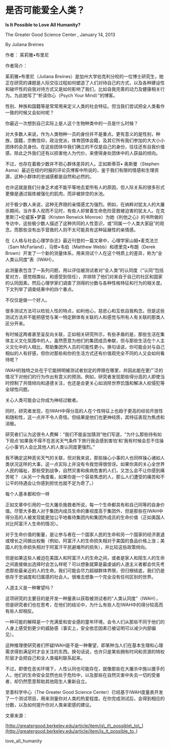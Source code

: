 # 是否可能爱全人类？

**Is It Possible to Love All Humanity?**

The Greater Good Science Center , January 14, 2013

By Juliana Breines

作者： 茱莉雅•布里尼

作者简介：

茱莉雅•布里尼（Juliana Breines）是加州大学伯克利分校的一位博士研究生，她正在研究的课题是人际交往过程如何塑造了人们对待自己的方式，以及各种建设性和破坏性的自我对待方式又是如何影响了我们，比如自我完善的动力及健康相关行为。为此她写了“析读你心（Psych Your Mind）”的博客。

性别、种族和国籍等是常常用来定义人类的社会特征。但当我们尝试把全人类看作一致的时候又会如何呢？

你最近一次想到自己实际上是人这个生物种类中的一员是什么时候？

对大多数人来说，作为人类物种一员的身份并不是重点。更有意义的是性别，种族，国籍，宗教信仰，政治党派，体育团体会籍，及其它所有我们参加的大大小小团体的会员身份。在这些团体中我们确立的不仅是自己的身份，往往还有自我价值感，除此之外我们还有以损害他人为代价，来使得身处团体中的人获益的倾向。

不过，也存在着极少数并不担心群体差异的人。正如斯蒂芬• 奥斯曼（Stephen Asma）最近在纽约时报的评论员博客中所说的，鉴于我们有限的情感和生理资源，这种小群体的忠诚感都是自然和必然的。

也许这就是我们分身乏术或不能平等地去爱所有人的原因，但人际关系的很多形式更像是通过锻炼被强化的肌肉，而非被排空的水池。

对于极少数人来说，这种无界限的亲情感尤为强烈。例如，在纳粹对犹太人的大屠杀期间，当许多人视而不见时，有些人却冒着生命危险营救被迫害的犹太人。在克里斯汀•伦威客•梦露（Kristen Renwick Monroe）为她《利他之心》的书所做的专访中，这些极少数人描述了这种共同的人性意识，或“同属一个人类大家庭”的观念。而那些没有出手营救的人则不太可能具有这种延展性的亲情感。

在《人格与社会心理学杂志》最近刊登的一篇文章中，心理学家山姆•麦克法兰（Sam McFarland），马修•韦伯（Matthew Webb）和德里克•布朗（Derek Brown）开发了一个新的测量体系，用来测试个人在这个特质上的差异，称为“全人类认同度”表（IWAH）。

此测量表包含了一系列问题，用以评估被测试者对“全人类”的认同度（“认同”包括爱对方，感觉相类似，和感受到信任），并排除了他们对来自于自己的社区和国家的认同因素。然后心理学家们调查了测得的分数与各种性格特征和行为的相关度。下文列举了调查结果中的四个重点。

不仅仅是做一个好人。

很多测试方法可以检验人性的特点，如利他心，慈悲心和互依自我构念。但是这些测试方法并不能把感觉与某一特定群体有关联的人和感觉与所有人有关联的那类人区分开来。

有时候这两者甚至呈反向关联，正如相关研究所示，有些矛盾的是，那些生活在集体主义文化氛围中的人，虽然愿意为他们的集团成员奉献，但与那些生活在个人主义文化中的人相比，帮助集团外人员的可能性更小。换句话说，你可能会对与自己相似的人有好感，但你对那些和你的生活方式还有价值观完全不同的人又会如何看待呢？

IWAH的独特之处在于它能辨明被测试者划定的界限在哪里，并因此能在更广泛的情况下对他们的行为作出有意义的预测。例如，研究者发现那些得分高的人即使当时控制了共情倾向和道德关注，也还是会更关心如消除世界饥饿和解决人权侵犯等全球性问题。

关心人类可能会让你成为神经过敏者。

同时，研究者发现，在IWAH中得分高的人在个性特征上也趋于更高的经验开放性和随和性，这一点并不令人奇怪。但结果是他们也更神经质，其特征表现为焦虑和消极。

研究者们认为这很令人费解：“我们不能妄加猜测”他们写道，“为什么那些持有如下观点‘如果我不得不在恶劣天气条件下旅行我会感到害怕’和‘我有时候会忍不住操心小事’的人会比其他人的人类认同度更强烈。”

我不确定这种恶劣天气的关联，但对我来说，那些操心小事的人也同样操心诸如人类状况这样的大事，这一点实际上并没有令我觉得很惊讶。如果你真的关心全世界人民的福祉，那些受到战争，自然灾害和疾病危害的人们，又怎么会不让你感到痛苦呢？（从另一个角度看，如果你是一个容易焦虑的人，那么人们遭受的痛苦和不公平的待遇会让你感到担忧也就不足为奇了。）

每个人基本都和你一样

正如文章中引用的一位大屠杀施救者所说，每一个生命都具有和自己同等的自身价值。尽管大多数人对于集团内成员生命的重视度高于集团外，但是那些在IWAH中得分高的人被发现能更加公平地看待集团内和集团外成员的生命价值（正如美国人对比阿富汗人生命的情况）。

对于生命价值的衡量，是让参与者在一个国家人民的生命和另一个国家的经济衰退或增长之间做出权衡（例如，阿富汗人的生命损失相对于美国的食品价格上涨；美国人的生命损失相对于阿富汗平民避难所的损失），并比较这些政策倾向。

但是如果这些人被迫在美国人和阿富汗人的生命之间，或者是家人和陌生人的生命之间直接做出选择时会怎么样呢？可以想象就算是最虔诚的人道主义者都会优先考虑那些最亲近的人的生命。我们可能会尽力超越群体界限，但归根结底，我们仍是依存于忠诚度和归属感的社会人。很难去想象一个完全没有任何区别的世界。

人道主义是一种奢望吗？

这项研究的主要目的是开发一种量表以获取被测试者的“人类认同度”（IWAH），但是研究者们也在思考，在他们的结论中，为什么有些人在IWAH中的得分较高而有些人却相反。

一种可能的解释是一个充满爱和安全感的童年环境，会令人们从那些不同于他们的人身上感受到更少的威胁感（事实上，安全依恋因素已被证明可以减少内部偏见）。

这种推理使研究者们怀疑IWAH是不是一种奢望，即某种当人们在基本生理和心理需求得到满足时才会关注的东西。换句话说，也许只是某些拥有时间和资源的特权阶层才会把自己和全人类福利联系起来。

不过，即使在恶劣环境下，人性认同也可能存在，就像那些在大屠杀中施以援手的人，他们的生命安全显然也处于危险中，以及那些在自然灾害中失去一切的受害者，却仍然愿意帮助其他陌生人重新自立。

至善科学中心（The Greater Good Science Center）已经基于IWAH度量表开发了一个测试项目，用来测量你对人类的热爱程度。在你完成测试后，会得到相应的分数，以及如何提升你对人类亲密感的建议。

文章来源：

[http://greatergood.berkeley.edu/article/item/is\_it\_possible\_to\_](http://greatergood.berkeley.edu/article/item/is_it_possible_to_)

love\_all\_humanity

